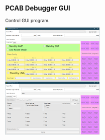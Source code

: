 ## PCAB Debugger GUI
Control GUI program.

<img src="https://github.com/mw-eng/PCAB_Debugger/blob/master/PCAB_Debugger_GUI/assets/UI1.png?raw=true" width="300px">
<img src="https://github.com/mw-eng/PCAB_Debugger/blob/master/PCAB_Debugger_GUI/assets/UI2.png?raw=true" width="300px">
